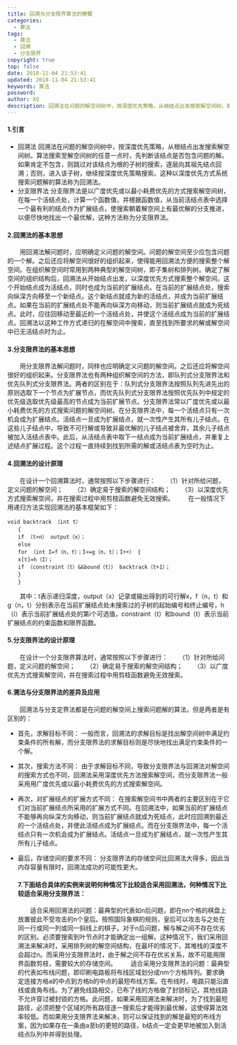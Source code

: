 ```yaml
---
title: 回溯与分支限界算法的梗概
categories:
  - 算法
tags:
  - 算法
  - 回溯
  - 分支限界
copyright: true
top: false
date: 2018-11-04 21:53:41
updated: 2018-11-04 21:53:41
keywords: 算法
password:
author: XQ
description: 回溯法在问题的解空间树中，按深度优先策略，从根结点出发搜索解空间树。算法搜索至解空间树的任意一点时，先判断该结点是否包含问题的解。如果肯定不包含，则跳过对该结点为根的子树的搜索，逐层向其祖先结点回溯；否则，进入该子树，继续按深度优先策略搜索。这种以深度优先方式系统搜索问题解的算法称为回溯法。分支限界法是以广度优先或以最小耗费优先的方式搜索解空间树，在每一个活结点处，计算一个函数值，并根据函数值，从当前活结点表中选择一个最有利的结点作为扩展结点，使搜索朝着解空间上有最优解的分支推进，以便尽快地找出一个最优解，这种方法称为分支限界法。 
---
```


#### 1.引言 
  * 回溯法 
      回溯法在问题的解空间树中，按深度优先策略，从根结点出发搜索解空间树。算法搜索至解空间树的任意一点时，先判断该结点是否包含问题的解。如果肯定不包含，则跳过对该结点为根的子树的搜索，逐层向其祖先结点回溯；否则，进入该子树，继续按深度优先策略搜索。这种以深度优先方式系统搜索问题解的算法称为回溯法。 
  * 分支限界法 
      分支限界法是以广度优先或以最小耗费优先的方式搜索解空间树，在每一个活结点处，计算一个函数值，并根据函数值，从当前活结点表中选择一个最有利的结点作为扩展结点，使搜索朝着解空间上有最优解的分支推进，以便尽快地找出一个最优解，这种方法称为分支限界法。 

#### 2.回溯法的基本思想 
　　用回溯法解问题时，应明确定义问题的解空间。问题的解空间至少应包含问题的一个解。之后还应将解空间很好的组织起来，使得能用回溯法方便的搜索整个解空间。在组织解空间时常用到两种典型的解空间树，即子集树和排列树。确定了解空间的组织结构后，回溯法从开始结点出发，以深度优先方式搜索整个解空间。这个开始结点成为活结点，同时也成为当前的扩展结点。在当前的扩展结点处，搜索向纵深方向移至一个新结点。这个新结点就成为新的活结点，并成为当前扩展结点。如果在当前的扩展结点处不能再向纵深方向移动，则当前扩展结点就成为死结点。此时，应往回移动至最近的一个活结点处，并使这个活结点成为当前的扩展结点。回溯法以这种工作方式递归的在解空间中搜索，直至找到所要求的解或解空间中已无活结点时为止。 
#### 3.分支限界法的基本思想 
　　用分支限界法解问题时，同样也应明确定义问题的解空间。之后还应将解空间很好的组织起来。分支限界法也有两种组织解空间的方法，即队列式分支限界法和优先队列式分支限界法。两者的区别在于：队列式分支限界法按照队列先进先出的原则选取下一个节点为扩展节点，而优先队列式分支限界法按照优先队列中规定的优先级选取优先级最高的节点成为当前扩展节点。分支限界法常以广度优先或以最小耗费优先的方式搜索问题的解空间树。在分支限界法中，每一个活结点只有一次机会成为扩展结点。活结点一旦成为扩展结点，就一次性产生其所有儿子结点。在这些儿子结点中，导致不可行解或导致非最优解的儿子结点被舍弃，其余儿子结点被加入活结点表中。此后，从活结点表中取下一结点成为当前扩展结点，并重复上述结点扩展过程。这个过程一直持续到找到所需的解或活结点表为空时为止。 
#### 4.回溯法的设计原理 
　　在设计一个回溯算法时，通常按照以下步骤进行： 
　　（1）针对所给问题，定义问题的解空间； 
　　（2）确定易于搜索的解空间结构； 
　　（3）以深度优先方式搜索解空间，并在搜索过程中用剪枝函数避免无效搜索。 
　　在一般情况下用递归方法实现回溯法的基本框架如下： 
　　

```
void backtrack （int t） 
　　{ 
　　if （t>n） output（x）； 
　　else 
　　for （int I=f（n，t）；I<=g（n，t）；I++） { 
　　x[t]=h（I）； 
　　if （constraint（t）&&bound（t）） backtrack（t+1）； 
　　} 
　　} 
```

　　其中：t表示递归深度，output（x）记录或输出得到的可行解x，f（n，t）和g（n，t）分别表示在当前扩展结点处未搜索过的子树的起始编号和终止编号，h（i）表示当前扩展结点处的第i个可选值，constraint（t）和bound（t）表示当前扩展结点的约束函数和限界函数。 
#### 5.分支限界法的设计原理 
　　在设计一个分支限界算法时，通常按照以下步骤进行： 
　　（1）针对所给问题，定义问题的解空间； 
　　（2）确定易于搜索的解空间结构； 
　　（3）以广度优先方式搜索解空间，并在搜索过程中用剪枝函数避免无效搜索。 

#### 6.溯法与分支限界法的差异及应用 
　　回溯法与分支定界法都是在问题的解空间上搜索问题解的算法。但是两者是有区别的： 
  * 首先，求解目标不同： 
      一般而言，回溯法的求解目标是找出解空间树中满足约束条件的所有解，而分支限界法的求解目标则是尽快地找出满足约束条件的一个解。 

  * 其次，搜索方法不同： 
      由于求解目标不同，导致分支限界法与回溯法对解空间的搜索方式也不同，回溯法采用深度优先方法搜索解空间，而分支限界法一般采用用广度优先或以最小耗费优先的方式搜索解空间。 

  * 再次，对扩展结点的扩展方式不同： 
      在搜索解空间书中两者的主要区别在于它们对当前扩展结点所采用的扩展方式不同。在回溯法中，如果当前的扩展结点不能够再向纵深方向移动，则当前扩展结点就成为死结点，此时应回溯到最近的一个活结点处，并使此活结点成为扩展结点。而在分支限界法中，每一个活结点只有一次机会成为扩展结点。活结点一旦成为扩展结点，就一次性产生其所有儿子结点。 

  * 最后，存储空间的要求不同： 
      分支限界法的存储空间比回溯法大得多，因此当内存容量有限时，回溯法成功的可能性更大。 
      　　

      #### 7.下面结合具体的实例来说明何种情况下比较适合采用回溯法，何种情况下比较适合采用分支限界法： 
      　　适合采用回溯法的问题：最典型的代表如n后问题，即在nn个格的棋盘上放置彼此不受攻击的n个皇后。按照国际象棋的规则，皇后可以攻击与之处在同一行或同一列或同一斜线上的棋子。对于n后问题，解与解之间不存在优劣的区别。必须要搜索到叶节点时才能确定出一组解。这种情况下，我们采用回溯法来解决时，采用排列树的解空间结构，在最坏的情况下，其堆栈的深度不会超过n。而采用分支限界法时，由于解之间不存在优劣关系，故不可能用限界函数剪枝，需要较大的存储空间。 
      　　适合采用分支限界法的问题：最典型的代表如布线问题，即印刷电路板将布线区域划分成nm个方格阵列。要求确定连接方格a的中点到方格b的中点的最短布线方案。在布线时，电路只能沿直线或直角布线。为了避免线路相交，已布了线的方格做了封锁标记，其他线路不允许穿过被封锁的方格。此问题，如果采用回溯法来解决时，为了找到最短路径，必须把整个区域的所有路径逐一搜索后才能得到最优解，这使得算法效率较低。而如果用分支限界法来解决，则可以保证找到的解是最短的布线方案，因为如果存在一条由a至b的更短的路径，b结点一定会更早地被加入到活结点队列中并得到处理。 